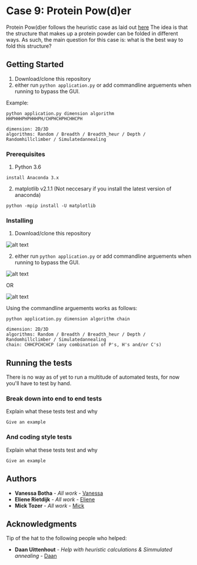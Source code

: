# Case 9: Protein Pow(d)er

Protein Pow(d)er follows the heuristic case as laid out [here](http://heuristieken.nl/wiki/index.php?title=Protein_Pow(d)er)
The idea is that the structure that makes up a protein powder can be folded in different ways.
As such, the main question for this case is: what is the best way to fold this structure?

## Getting Started

1. Download/clone this repository
2. either run ```python application.py``` or add commandline arguements when running to bypass the GUI.

Example:
```
python application.py dimension algorithm HHPHHHPHPHHHPH/CHPHCHPHCHHCPH

dimension: 2D/3D
algorithms: Random / Breadth / Breadth_heur / Depth / Randomhillclimber / Simulatedannealing
```

### Prerequisites

1. Python 3.6

```
install Anaconda 3.x
```

2. matplotlib v2.1.1 
    (Not neccesary if you install the latest version of anaconda)

```
python -mpip install -U matplotlib
```

### Installing

1. Download/clone this repository

![alt text](http://puu.sh/yGUk4/0a26513245.png)

2. either run ```python application.py``` or add commandline arguements when running to bypass the GUI.

![alt text](http://puu.sh/yGUnJ/eb9b33f1e9.png)

OR

![alt text](http://puu.sh/yGUq2/68c3681b4c.png)

Using the commandline arguements works as follows:
```
python application.py dimension algorithm chain

dimension: 2D/3D
algorithms: Random / Breadth / Breadth_heur / Depth / Randomhillclimber / Simulatedannealing
chain: CHHCPCHCHCP (any combination of P's, H's and/or C's)
```

## Running the tests

There is no way as of yet to run a multitude of automated tests, for now you'll have to test by hand.

### Break down into end to end tests

Explain what these tests test and why

```
Give an example
```

### And coding style tests

Explain what these tests test and why

```
Give an example
```

## Authors

* **Vanessa Botha** - *All work* - [Vanessa](https://github.com/PurpleBooth)
* **Eliene Rietdijk** - *All work* - [Eliene](https://github.com/elinerietdijk)
* **Mick Tozer** - *All work* - [Mick](https://github.com/VanessaBotha)


## Acknowledgments

Tip of the hat to the following people who helped:
* **Daan Uittenhout** - *Help with heuristic calculations & Simmulated annealing* - [Daan](https://github.com/daanuittenhout)


